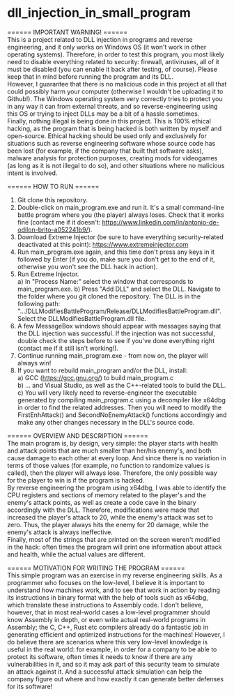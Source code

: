 # dll_injection_in_small_program

====== IMPORTANT WARNING! ======  
This is a project related to DLL injection in programs and reverse engineering, and it only works on Windows OS (it won't work in other operating systems). Therefore, in order to test this program, you most likely need to disable everything related to security: firewall, antiviruses, all of it must be disabled (you can enable it back after testing, of course). Please keep that in mind before running the program and its DLL.  
However, I guarantee that there is no malicious code in this project at all that could possibly harm your computer (otherwise I wouldn't be uploading it to Github!). The Windows operating system very correctly tries to protect you in any way it can from external threats, and so reverse-engineering using this OS or trying to inject DLLs may be a bit of a hassle sometimes.  
Finally, nothing illegal is being done in this project. This is 100% ethical hacking, as the program that is being hacked is both written by myself and open-source. Ethical hacking should be used only and exclusively for situations such as reverse engineering software whose source code has been lost (for example, if the company that built that software asks), malware analysis for protection purposes, creating mods for videogames (as long as it is not illegal to do so), and other situations where no malicious intent is involved.  

====== HOW TO RUN ======  
1) Git clone this repository.  
2) Double-click on main_program.exe and run it. It's a small command-line battle program where you (the player) always loses. Check that it works fine (contact me if it doesn't: https://www.linkedin.com/in/antonio-de-odilon-brito-a052241b9/).  
3) Download Extreme Injector (be sure to have everything security-related deactivated at this point): https://www.extremeinjector.com  
4) Run main_program.exe again, and this time don't press any keys in it followed by Enter (if you do, make sure you don't get to the end of it, otherwise you won't see the DLL hack in action).  
5) Run Extreme Injector.  
	a) In "Process Name:" select the window that corresponds to main_program.exe.
	b) Press "Add DLL" and select the DLL. Navigate to the folder where you git cloned the repository. The DLL is in the following path: ".../DLLModifiesBattleProgram/Release/DLLModifiesBattleProgram.dll". Select the DLLModifiesBattleProgram.dll file.  
6) A few MessageBox windows should appear with messages saying that the DLL injection was successful. If the injection was not successful, double check the steps before to see if you've done everything right (contact me if it still isn't working!).  
7) Continue running main_program.exe - from now on, the player will always win!  
8) If you want to rebuild main_program and/or the DLL, install:  
	a) GCC (https://gcc.gnu.org/) to build main_program.c  
	b) ... and Visual Studio, as well as the C++-related tools to build the DLL.  
	c) You will very likely need to reverse-engineer the executable generated by compiling main_program.c using a decompiler like x64dbg in order to find the related addresses. Then you will need to modify the FirstEnhAttack() and SecondNoEnemyAttack() functions accordingly and make any other changes necessary in the DLL's source code.  

====== OVERVIEW AND DESCRIPTION ======  
The main program is, by design, very simple: the player starts with health and attack points that are much smaller than her/his enemy's, and both cause damage to each other at every loop. And since there is no variation in terms of those values (for example, no function to randomize values is called), then the player will always lose. Therefore, the only possible way for the player to win is if the program is hacked.  
By reverse engineering the program using x64dbg, I was able to identify the CPU registers and sections of memory related to the player's and the enemy's attack points, as well as create a code cave in the binary accordingly with the DLL. Therefore, modifications were made that increased the player's attack to 20, while the enemy's attack was set to zero. Thus, the player always hits the enemy for 20 damage, while the enemy's attack is always ineffective.  
Finally, most of the strings that are printed on the screen weren't modified in the hack: often times the program will print one information about attack and health, while the actual values are different.  

====== MOTIVATION FOR WRITING THE PROGRAM ======  
This simple program was an exercise in my reverse engineering skills. As a programmer who focuses on the low-level, I believe it is important to understand how machines work, and to see that work in action by reading its instructions in binary format with the help of tools such as x64dbg, which translate these instructions to Assembly code. I don't believe, however, that in most real-world cases a low-level programmer should know Assembly in depth, or even write actual real-world programs in Assembly; the C, C++, Rust etc compilers already do a fantastic job in generating efficient and optimized instructions for the machines! However, I do believe there are scenarios where this very low-level knowledge is useful in the real world: for example, in order for a company to be able to protect its software, often times it needs to know if there are any vulnerabilities in it, and so it may ask part of this security team to simulate an attack against it. And a successful attack simulation can help the company figure out where and how exactly it can generate better defenses for its software!  
